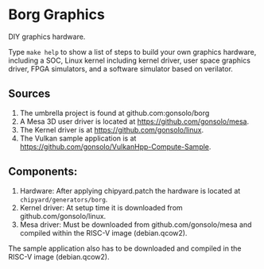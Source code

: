 # Borg Graphics

DIY graphics hardware.

Type `make help` to show a list of steps to build your own graphics hardware, including a SOC, Linux
kernel including kernel driver, user space graphics driver, FPGA simulators, and a software
simulator based on verilator.

## Sources

1. The umbrella project is found at github.com:gonsolo/borg
2. A Mesa 3D user driver is located at https://github.com/gonsolo/mesa.
3. The Kernel driver is at https://github.com/gonsolo/linux.
4. The Vulkan sample application is at https://github.com/gonsolo/VulkanHpp-Compute-Sample.

## Components:
1. Hardware: After applying chipyard.patch the hardware is located at `chipyard/generators/borg`.
2. Kernel driver: At setup time it is downloaded from github.com/gonsolo/linux.
3. Mesa driver: Must be downloaded from github.com/gonsolo/mesa and compiled within the RISC-V
   image (debian.qcow2).

The sample application also has to be downloaded and compiled in the RISC-V image (debian.qcow2).
